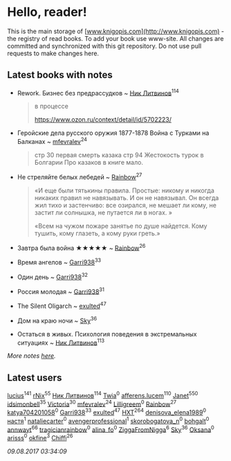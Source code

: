 # Hello, reader!
This is the main storage of [www.knigopis.com](http://www.knigopis.com) - the registry of read books.
To add your book use www-site. All changes are committed and synchronized with this git repository.
Do not use pull requests to make changes here.


## Latest books with notes
* Rework. Бизнес без предрассудков ~ [Ник Литвинов](users/241/241974816-vkontakte)<sup>114</sup>
    > в процессе
    > 
    > https://www.ozon.ru/context/detail/id/5702223/

* Геройские дела русского оружия 1877-1878 Война с Турками на Балканах ~ [mfevralev](users/140/140966150-vkontakte)<sup>24</sup>
    > стр 30 первая смерть казака
    > стр 94 Жестокость турок в Болгарии
    > Про казаков в книге мало.

* Не стреляйте белых лебедей ~ [Rainbow](users/109/109787328219839805802-google)<sup>27</sup>
    > «И еще были тятькины правила. Простые: никому и никогда никаких правил не навязывать. И он не навязывал. Он всегда жил тихо и застенчиво: все озирался, не мешает ли кому, не застит ли солнышка, не путается ли в ногах. » 
    > 
    > «Всем на чужом пожаре занятье по душе найдется. Кому тушить, кому глазеть, а кому руки греть.»

* Завтра была война ★★★★★ ~ [Rainbow](users/109/109787328219839805802-google)<sup>26</sup>

* Время ангелов ~ [Garri938](users/114/114389869162010721507-google)<sup>33</sup>

* Один день ~ [Garri938](users/114/114389869162010721507-google)<sup>32</sup>

* Россия молодая ~ [Garri938](users/114/114389869162010721507-google)<sup>31</sup>

* The Silent Oligarch ~ [exulted](users/100/100599204551896265722-google)<sup>47</sup>

* Дом на краю ночи ~ [Sky](users/118/118049897850017649660-google)<sup>36</sup>

* Остаться в живых. Психология поведения в экстремальных ситуациях ~ [Ник Литвинов](users/241/241974816-vkontakte)<sup>113</sup>


_More notes [here](latest_books_with_notes.md)._


## Latest users
[lucius](users/838/83820536-yandex)<sup>141</sup> 
[rNix](users/115/115622071-twitter)<sup>55</sup> 
[Ник Литвинов](users/241/241974816-vkontakte)<sup>114</sup> 
[Twia](users/111/111909358740464478736-google)<sup>0</sup> 
[afferens.lucem](users/196/196071655-vkontakte)<sup>110</sup> 
[Janet](users/108/108113656204404967440-google)<sup>550</sup> 
[idsimonbell](users/380/380554090-vkontakte)<sup>35</sup> 
[Victoria](users/113/113794223924688167852-google)<sup>30</sup> 
[mfevralev](users/140/140966150-vkontakte)<sup>24</sup> 
[Lilligreem](users/234/234665915-yandex)<sup>0</sup> 
[Rainbow](users/109/109787328219839805802-google)<sup>27</sup> 
[katya704201058](users/201/201401564-vkontakte)<sup>0</sup> 
[Garri938](users/114/114389869162010721507-google)<sup>33</sup> 
[exulted](users/100/100599204551896265722-google)<sup>47</sup> 
[HXT](users/100/100002563462782-facebook)<sup>264</sup> 
[denisova_elena1989](users/148/148358852-vkontakte)<sup>0</sup> 
[настя](users/339/339468028-vkontakte)<sup>1</sup> 
[nataliecarter](users/241/241221205-vkontakte)<sup>0</sup> 
[avengerprofessional](users/729/72966504-vkontakte)<sup>1</sup> 
[skorobogatova_n](users/144/1447894-vkontakte)<sup>0</sup> 
[bohgalt](users/105/105937324042538676643-google)<sup>0</sup> 
[annwayt](users/319/31966279-vkontakte)<sup>66</sup> 
[tragicianrainbow](users/197/197276378-vkontakte)<sup>0</sup> 
[alina_fo](users/153/153694786-vkontakte)<sup>0</sup> 
[ZiggaFromNigga](users/114/114398174831177070999-google)<sup>6</sup> 
[Sky](users/118/118049897850017649660-google)<sup>36</sup> 
[Oksana](users/100/100001603844736-facebook)<sup>0</sup> 
[arisss](users/839/8399226-vkontakte)<sup>0</sup> 
[okfine](users/209/209723-vkontakte)<sup>3</sup> 
[Chiffi](users/105/105831994080785626680-google)<sup>26</sup> 


_09.08.2017 03:34:09_
